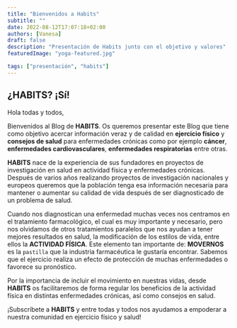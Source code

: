 ```yaml
---
title: "Bienvenidos a Habits"
subtitle: ""
date: 2022-08-12T17:07:18+02:00
authors: [Vanesa]
draft: false
description: "Presentación de Habits junto con el objetivo y valores"
featuredImage: "yoga-featured.jpg"

tags: ["presentación", "habits"]
---
```


## ¿HABITS? ¡Sí!

Hola todas y todos,

Bienvenidos al Blog de **HABITS**. Os queremos presentar este Blog que tiene como objetivo acercar información veraz y de calidad en **ejercicio físico** y **consejos de salud** para enfermedades crónicas como por ejemplo **cáncer**, **enfermedades cardiovasculares**, **enfermedades respiratorias** entre otras.

**HABITS** nace de la experiencia de sus fundadores en proyectos de investigación en salud en actividad física y enfermedades crónicas. Después de varios años realizando proyectos de investigación nacionales y europeos queremos que la población tenga esa información necesaria para mantener o aumentar su calidad de vida después de ser diagnosticado de un problema de salud.

Cuando nos diagnostican una enfermedad muchas veces nos centramos en el tratamiento farmacológico, el cual es muy importante y necesario, pero nos olvidamos de otros tratamientos paralelos que nos ayudan a tener mejores resultados en salud, la modificación de los estilos de vida, entre ellos la **ACTIVIDAD FÍSICA**. Este elemento tan importante de: **MOVERNOS** es la `pastilla` que la industria farmacéutica le gustaría encontrar. Sabemos que el ejercicio realiza un efecto de protección de muchas enfermedades o favorece su pronóstico.

Por la importancia de incluir el movimiento en nuestras vidas, desde **HABITS** os facilitaremos de forma regular los beneficios de la actividad física en distintas enfermedades crónicas, así como consejos en salud.

¡Subscríbete a **HABITS** y entre todas y todos nos ayudamos a empoderar a nuestra comunidad en ejercicio físico y salud!

